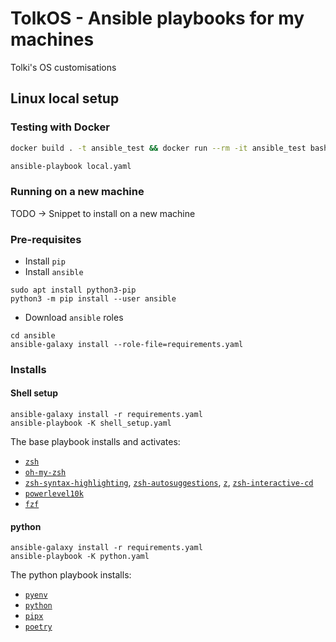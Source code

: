 # TolkOS - Ansible playbooks for my machines

Tolki's OS customisations

## Linux local setup

### Testing with Docker

```sh
docker build . -t ansible_test && docker run --rm -it ansible_test bash
```

```sh
ansible-playbook local.yaml
```

### Running on a new machine

TODO -> Snippet to install on a new machine

<!-- TODO Review old doc -->

### Pre-requisites

- Install `pip`
- Install `ansible`

```shell
sudo apt install python3-pip
python3 -m pip install --user ansible
```

- Download `ansible` roles

```shell
cd ansible
ansible-galaxy install --role-file=requirements.yaml
```

### Installs

#### Shell setup

```shell
ansible-galaxy install -r requirements.yaml
ansible-playbook -K shell_setup.yaml
```

The base playbook installs and activates:

- [`zsh`](https://www.zsh.org/)
- [`oh-my-zsh`](https://ohmyz.sh/)
- [`zsh-syntax-highlighting`](https://github.com/zsh-users/zsh-syntax-highlighting.git), [`zsh-autosuggestions`](https://github.com/zsh-users/zsh-autosuggestions), [`z`](https://github.com/agkozak/zsh-z), [`zsh-interactive-cd`](https://github.com/changyuheng/zsh-interactive-cd)
- [`powerlevel10k`](https://github.com/romkatv/powerlevel10k)
- [`fzf`](https://github.com/junegunn/fzf)

#### python

```shell
ansible-galaxy install -r requirements.yaml
ansible-playbook -K python.yaml
```

The python playbook installs:

- [`pyenv`](https://github.com/pyenv/pyenv)
- [`python`](https://en.wikipedia.org/wiki/Python_(programming_language))
- [`pipx`](https://github.com/pypa/pipx)
- [`poetry`](https://python-poetry.org/)
